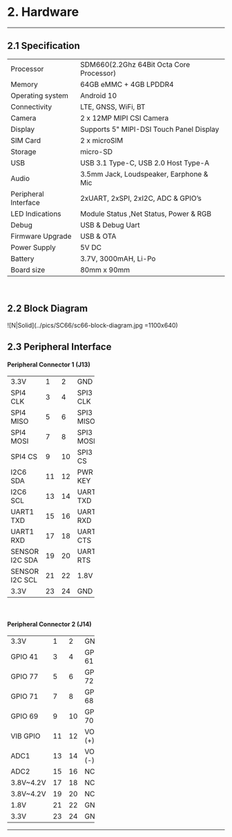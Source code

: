 # 2. Hardware

------------
## 2.1 Specification

<table class="pinout">
<tr><td>Processor</td><td>SDM660(2.2Ghz 64Bit Octa Core Processor)</td></tr>
<tr><td>Memory</td><td>64GB eMMC + 4GB LPDDR4</td></tr>
<tr><td>Operating system</td><td>Android 10</td></tr>
<tr><td>Connectivity</td><td>LTE, GNSS, WiFi, BT</td></tr>
<tr><td>Camera</td><td>2 x 12MP MIPI CSI Camera</td></tr>
<tr><td>Display</td><td>Supports 5" MIPI-DSI Touch Panel Display</td></tr>
<tr><td>SIM Card</td><td>2 x microSIM</td></tr>
<tr><td>Storage</td><td>micro-SD</td></tr>
<tr><td>USB</td><td>USB 3.1 Type-C, USB 2.0 Host Type-A </td></tr>
<tr><td>Audio</td><td>3.5mm Jack, Loudspeaker, Earphone & Mic</td></tr>
<tr><td>Peripheral Interface</td><td>2xUART, 2xSPI, 2xI2C, ADC & GPIO’s</td></tr>
<tr><td>LED Indications</td><td>Module Status ,Net Status, Power & RGB</td></tr>
<tr><td>Debug</td><td>USB & Debug Uart</td></tr>
<tr><td>Firmware Upgrade</td><td>USB & OTA</td></tr>
<tr><td>Power Supply</td><td>5V DC</td></tr>
<tr><td>Battery</td><td>3.7V, 3000mAH, Li-Po</td></tr>
<tr><td>Board size</td><td>80mm x 90mm</td></tr>

</table>

<br>

## 2.2 Block Diagram
![N|Solid](../pics/SC66/sc66-block-diagram.jpg =1100x640)


## 2.3 Peripheral Interface

#### Peripheral Connector 1 (J13) 
<table style="width: 40%">
    <colgroup>
       <col span="1" style="width: 40%;">
       <col span="1" style="width: 10%;">
       <col span="1" style="width: 10%;">
       <col span="1" style="width: 40%;">
    </colgroup>
<tr><td>3.3V</td><td>1</td><td>2</td><td>GND</td></tr>
<tr><td>SPI4 CLK</td><td>3</td><td>4</td><td>SPI3 CLK</td></tr>
<tr><td>SPI4 MISO</td><td>5</td><td>6</td><td>SPI3 MISO</td></tr>
<tr><td>SPI4 MOSI</td><td>7</td><td>8</td><td>SPI3 MOSI</td></tr>
<tr><td>SPI4 CS</td><td>9</td><td>10</td><td>SPI3 CS</td></tr>
<tr><td>I2C6 SDA</td><td>11</td><td>12</td><td>PWR KEY</td></tr>
<tr><td>I2C6 SCL</td><td>13</td><td>14</td><td>UART6 TXD</td></tr>
<tr><td>UART1 TXD</td><td>15</td><td>16</td><td>UART6 RXD</td></tr>
<tr><td>UART1 RXD</td><td>17</td><td>18</td><td>UART6 CTS</td></tr>
<tr><td>SENSOR I2C SDA</td><td>19</td><td>20</td><td>UART6 RTS</td></tr>
<tr><td>SENSOR I2C SCL</td><td>21</td><td>22</td><td>1.8V</td></tr>
<tr><td>3.3V</td><td>23</td><td>24</td><td>GND</td></tr>
</table>

<br>

#### Peripheral Connector 2 (J14) 
<table style="width: 40%">
    <colgroup>
       <col span="1" style="width: 40%;">
       <col span="1" style="width: 10%;">
       <col span="1" style="width: 10%;">
       <col span="1" style="width: 40%;">
    </colgroup>
<tr><td>3.3V</td><td>1</td><td>2</td><td>GND</td></tr>
<tr><td>GPIO 41</td><td>3</td><td>4</td><td>GPIO 61</td></tr>
<tr><td>GPIO 77</td><td>5</td><td>6</td><td>GPIO 72</td></tr>
<tr><td>GPIO 71</td><td>7</td><td>8</td><td>GPIO 68</td></tr>
<tr><td>GPIO 69</td><td>9</td><td>10</td><td>GPIO 70</td></tr>
<tr><td>VIB GPIO</td><td>11</td><td>12</td><td>VOL (+)</td></tr>
<tr><td>ADC1</td><td>13</td><td>14</td><td>VOL (-)</td></tr>
<tr><td>ADC2</td><td>15</td><td>16</td><td>NC</td></tr>
<tr><td>3.8V~4.2V</td><td>17</td><td>18</td><td>NC</td></tr>
<tr><td>3.8V~4.2V</td><td>19</td><td>20</td><td>NC</td></tr>
<tr><td>1.8V</td><td>21</td><td>22</td><td>GND</td></tr>
<tr><td>3.3V</td><td>23</td><td>24</td><td>GND</td></tr>
</table>


------------
